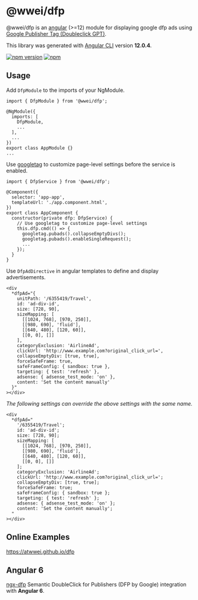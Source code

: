 # @wwei/dfp

@wwei/dfp is an [angular](https://angular.io) (>=12) module for displaying google dfp ads using [Google Publisher Tag (Doubleclick GPT)](https://developers.google.com/publisher-tag/reference).

This library was generated with [Angular CLI](https://github.com/angular/angular-cli) version **12.0.4**.

[![npm version](https://badge.fury.io/js/@wwei%2Fdfp.svg)](https://badge.fury.io/js/@wwei%2Fdfp)
[![npm](https://img.shields.io/npm/l/express.svg?style=flat-square)](https://github.com/atwwei/dfp/blob/master/LICENSE)

## Usage

Add `DfpModule` to the imports of your NgModule.

```
import { DfpModule } from '@wwei/dfp';

@NgModule({
  imports: [
    DfpModule,
    ...
  ],
  ...
})
export class AppModule {}
...
```

Use [googletag](https://www.npmjs.com/package/@types/googletag) to customize page-level settings before the service is enabled.

```
import { DfpService } from '@wwei/dfp';

@Component({
  selector: 'app-app',
  templateUrl: './app.component.html',
})
export class AppComponent {
  constructor(private dfp: DfpService) {
    // Use googletag to customize page-level settings
    this.dfp.cmd(() => {
      googletag.pubads().collapseEmptyDivs();
      googletag.pubads().enableSingleRequest();
      ...
    });
  }
}
```

Use `DfpAdDirective` in angular templates to define and display advertisements.

```
<div
  *dfpAd="{
    unitPath: '/6355419/Travel',
    id: 'ad-div-id',
    size: [728, 90],
    sizeMapping: [
      [[1024, 768], [970, 250]],
      [[980, 690], 'fluid'],
      [[640, 480], [120, 60]],
      [[0, 0], []]
    ],
    categoryExclusion: 'AirlineAd',
    clickUrl: 'http://www.example.com?original_click_url=',
    collapseEmptyDiv: [true, true],
    forceSafeFrame: true,
    safeFrameConfig: { sandbox: true },
    targeting: { test: 'refresh' },
    adsense: { adsense_test_mode: 'on' },
    content: 'Set the content manually'
  }"
></div>
```

_The following settings can override the above settings with the same name._

```
<div
  *dfpAd="
    '/6355419/Travel';
    id: 'ad-div-id';
    size: [728, 90];
    sizeMapping: [
      [[1024, 768], [970, 250]],
      [[980, 690], 'fluid'],
      [[640, 480], [120, 60]],
      [[0, 0], []]
    ];
    categoryExclusion: 'AirlineAd';
    clickUrl: 'http://www.example.com?original_click_url=';
    collapseEmptyDiv: [true, true];
    forceSafeFrame: true;
    safeFrameConfig: { sandbox: true };
    targeting: { test: 'refresh' };
    adsense: { adsense_test_mode: 'on' };
    content: 'Set the content manually';
  "
></div>
```

## Online Examples

https://atwwei.github.io/dfp

## Angular 6

[ngx-dfp](https://www.npmjs.com/package/ngx-dfp)
Semantic DoubleClick for Publishers (DFP by Google) integration with **Angular 6**.
